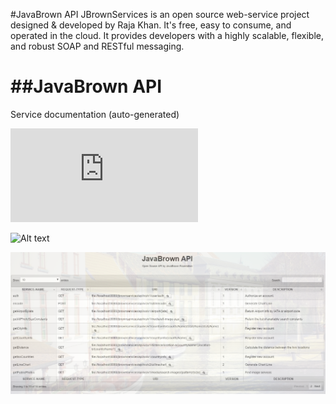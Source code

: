 #JavaBrown API
JBrownServices is an open source web-service project designed &amp; developed by Raja Khan. It's free, easy to consume, and operated in the cloud. It provides developers with a highly scalable, flexible, and robust SOAP and RESTful messaging.

##JavaBrown API
================

Service documentation (auto-generated)


  ![Alt text](https://github.com/javabrown/jbrownservices/blob/master/temp/api-docs.html "API Documentation")

  ![Alt text](http://javabrownservices.appspot.com/ "Live API")
  
  ![](https://raw.githubusercontent.com/javabrown/jbrownservices/master/war/WEB-INF/icons/index-ss.png "JavaBrown API")

